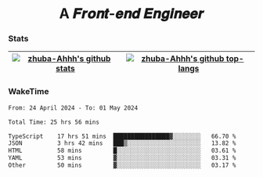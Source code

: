 <h1 align="center">A 𝑭𝒓𝒐𝒏𝒕-𝒆𝒏𝒅 𝑬𝒏𝒈𝒊𝒏𝒆𝒆𝒓</h1>

### Stats

| <a href="https://github.com/zhuba-Ahhh"><img align="center" src="https://github-readme-stats.vercel.app/api?username=zhuba-Ahhh&hide_title=true&hide_border=true&show_icons=trueline_height=21&text_color=000&icon_color=000&bg_color=0,ea6161,ffc64d,fffc4d,52fa5a&theme=graywhite" alt="zhuba-Ahhh's github stats" /> </a> | <a href="https://github.com/zhuba-Ahhh"><img align="center" src="https://github-readme-stats.vercel.app/api/top-langs/?username=zhuba-Ahhh&hide_title=true&hide_border=true&layout=compact&hide_border=true&show_icons=trueline_height=40&text_color=000&icon_color=000&bg_color=0,ea6161,ffc64d,fffc4d,52fa5a&theme=graywhite&langs_count=6" alt="zhuba-Ahhh's github top-langs"/> </a> |
| ------------- | ------------- |

### WakeTime

<!--START_SECTION:waka-->

```txt
From: 24 April 2024 - To: 01 May 2024

Total Time: 25 hrs 56 mins

TypeScript    17 hrs 51 mins  ████████████████▓░░░░░░░░   66.70 %
JSON          3 hrs 42 mins   ███▒░░░░░░░░░░░░░░░░░░░░░   13.82 %
HTML          58 mins         █░░░░░░░░░░░░░░░░░░░░░░░░   03.61 %
YAML          53 mins         ▓░░░░░░░░░░░░░░░░░░░░░░░░   03.31 %
Other         50 mins         ▓░░░░░░░░░░░░░░░░░░░░░░░░   03.17 %
```

<!--END_SECTION:waka-->
